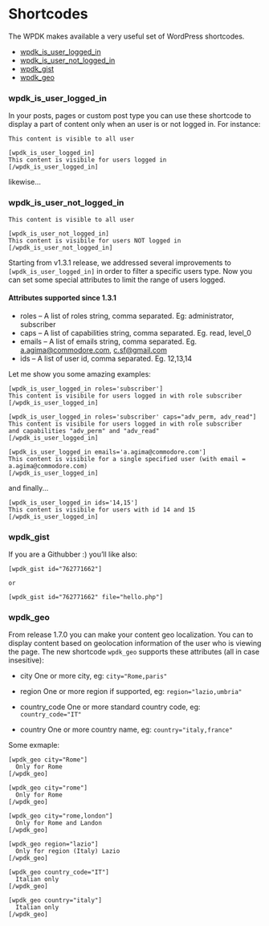 # Shortcodes

The WPDK makes available a very useful set of WordPress shortcodes.

* [wpdk_is_user_logged_in](#wpdk_is_user_logged_in)
* [wpdk_is_user_not_logged_in](#wpdk_is_user_not_logged_in)
* [wpdk_gist](#wpdk_gist)
* [wpdk_geo](#wpdk_geo)

### wpdk_is_user_logged_in

In your posts, pages or custom post type you can use these shortcode to display a part of content only when an user is or not logged in. For instance:

```
This content is visible to all user

[wpdk_is_user_logged_in]
This content is visibile for users logged in
[/wpdk_is_user_logged_in]
```

likewise...

### wpdk_is_user_not_logged_in

```
This content is visible to all user

[wpdk_is_user_not_logged_in]
This content is visibile for users NOT logged in
[/wpdk_is_user_not_logged_in]
```

Starting from v1.3.1 release, we addressed several improvements to `[wpdk_is_user_logged_in]` in order to filter a specific users type.
Now you can set some special attributes to limit the range of users logged.

#### Attributes supported since 1.3.1

* roles – A list of roles string, comma separated. Eg: administrator, subscriber
* caps – A list of capabilities string, comma separated. Eg. read, level_0
* emails – A list of emails string, comma separated. Eg. a.agima@commodore.com, c.sf@gmail.com
* ids – A list of user id, comma separated. Eg. 12,13,14

Let me show you some amazing examples:

```
[wpdk_is_user_logged_in roles='subscriber']
This content is visibile for users logged in with role subscriber
[/wpdk_is_user_logged_in]
```

```
[wpdk_is_user_logged_in roles='subscriber' caps="adv_perm, adv_read"]
This content is visibile for users logged in with role subscriber
and capabilities "adv_perm" and "adv_read"
[/wpdk_is_user_logged_in]
```

```
[wpdk_is_user_logged_in emails='a.agima@commodore.com']
This content is visibile for a single specified user (with email = a.agima@commodore.com)
[/wpdk_is_user_logged_in]
```

and finally...

```
[wpdk_is_user_logged_in ids='14,15']
This content is visibile for users with id 14 and 15
[/wpdk_is_user_logged_in]
```


### wpdk_gist

If you are a Githubber :) you’ll like also:

```
[wpdk_gist id="762771662"]

or

[wpdk_gist id="762771662" file="hello.php"]
```

### wpdk_geo

From release 1.7.0 you can make your content geo localization.
You can to display content based on geolocation information of the user who is viewing the page. The new shortcode `wpdk_geo` supports these attributes (all in case insesitive):

* city
  One or more city, eg: `city="Rome,paris"`

* region
  One or more region if supported, eg: `region="lazio,umbria"`

* country_code
  One or more standard country code, eg: `country_code="IT"`

* country
  One or more country name, eg: `country="italy,france"`

Some exmaple:

```
[wpdk_geo city="Rome"]
  Only for Rome
[/wpdk_geo]

[wpdk_geo city="rome"]
  Only for Rome
[/wpdk_geo]

[wpdk_geo city="rome,london"]
  Only for Rome and Landon
[/wpdk_geo]

[wpdk_geo region="lazio"]
  Only for region (Italy) Lazio
[/wpdk_geo]

[wpdk_geo country_code="IT"]
  Italian only
[/wpdk_geo]

[wpdk_geo country="italy"]
  Italian only
[/wpdk_geo]
```